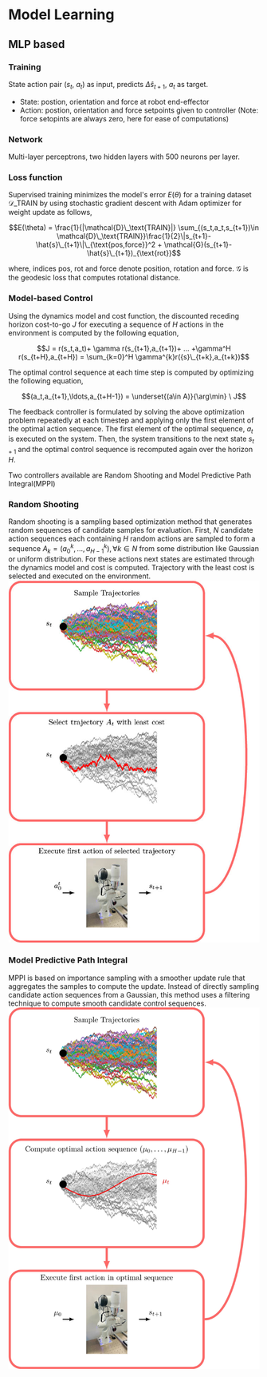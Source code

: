 # Model Learning

## MLP based

### Training

State action pair ($s_t$, $a_t$) as input, predicts $\Delta\hat{s}_{t+1}$, $a_t$ as target.

- State: postion, orientation and force at robot end-effector
- Action: postion, orientation and force setpoints given to controller (Note: force setopints are always zero, here for ease of computations)

### Network

Multi-layer perceptrons, two hidden layers with 500 neurons per layer.

### Loss function

Supervised training minimizes the model's error $E(\theta)$ for a training dataset $\mathcal{D}\_\text{TRAIN}$ by using stochastic gradient descent with Adam optimizer for weight update as follows,
```math
E(\theta) = \frac{1}{|\mathcal{D}\_\text{TRAIN}|} \sum_{(s_t,a_t,s_{t+1})\in \mathcal{D}\_\text{TRAIN}}\frac{1}{2}\|s_{t+1}-\hat{s}\_{t+1}\|\_{\text{pos,force}}^2  + \mathcal{G}(s_{t+1}-\hat{s}\_{t+1})_{\text{rot}}
```
where, indices $\text{pos}$, $\text{rot}$ and $\text{force}$ denote position, rotation and force. $\mathcal{G}$ is the geodesic loss that computes rotational distance.  

### Model-based Control

Using the dynamics model and cost function, the discounted receding horizon cost-to-go $J$ for executing a sequence of $H$ actions in the environment is computed by the following equation,  
```math
J =  r(s_t,a_t)+ \gamma r(s_{t+1},a_{t+1})+ ... +\gamma^H r(s_{t+H},a_{t+H}) =  \sum_{k=0}^H \gamma^{k}r({s}\_{t+k},a_{t+k})
```
The optimal control sequence at each time step is computed by optimizing the following equation,  
```math
(a_t,a_{t+1},\ldots,a_{t+H-1}) = \underset{(a\in A)}{\arg\min} \ J
```

The feedback controller is formulated by solving the above optimization problem repeatedly at each timestep and applying only the first element of the optimal action sequence.
The first element of the optimal sequence, $a_t$ is executed on the system. Then, the system transitions to the next state $s_{t+1}$ and the optimal control sequence is recomputed again over the horizon $H$.

Two controllers available are Random Shooting and Model Predictive Path Integral(MPPI)
### Random Shooting
Random shooting is a sampling based optimization method that generates random sequences of
candidate samples for evaluation.  First, $N$ candidate action sequences each containing $H$ random actions are sampled to form a sequence $A_k = (a^k_0,\ldots,a^k_{H-1}) ,\forall k\in N$ from some distribution like Gaussian or uniform distribution. For these actions next states are estimated through the dynamics model and cost is computed. Trajectory with the least cost is selected and executed on the environment.
![Random Shooting Control Loop](images/random_shooting.jpg)

### Model Predictive Path Integral
MPPI is based on importance sampling with a smoother update rule that aggregates the samples to compute the update. Instead of directly sampling candidate action sequences from a Gaussian, this method uses a filtering technique to compute smooth candidate control sequences.
![Model Predictive Path Integral Control Loop](images/MPPI.jpg)